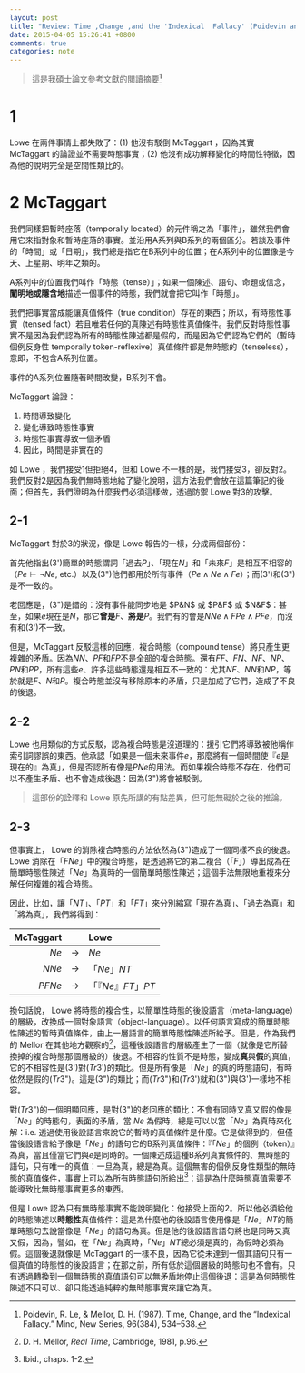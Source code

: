 ```yaml
---
layout: post
title: "Review: Time ,Change ,and the 'Indexical  Fallacy' (Poidevin and Mellor) (working)"
date: 2015-04-05 15:26:41 +0800
comments: true
categories: note
---
```


> 這是我碩士論文參考文獻的閱讀摘要[^1]

# 1 

Lowe 在兩件事情上都失敗了：(1) 他沒有駁倒 McTaggart ，因為其實 McTaggart 的論證並不需要時態事實；(2) 他沒有成功解釋變化的時間性特徵，因為他的說明完全是空間性類比的。

<!--more-->

# 2 McTaggart

我們同樣把暫時座落（temporally located）的元件稱之為「事件」，雖然我們會用它來指對象和暫時座落的事實。並沿用A系列與B系列的兩個區分。若談及事件的「時間」或「日期」，我們總是指它在B系列中的位置；在A系列中的位置像是今天、上星期、明年之類的。

A系列中的位置我們叫作「時態（tense）」；如果一個陳述、語句、命題或信念，**闡明地或隱含地**描述一個事件的時態，我們就會把它叫作「時態」。

我們把事實當成能讓真值條件（true condition）存在的東西；所以，有時態性事實（tensed fact）若且唯若任何的真陳述有時態性真值條件。我們反對時態性事實不是因為我們認為所有的時態性陳述都是假的，而是因為它們認為它們的（暫時個例反身性 temporally token-reflexive）真值條件都是無時態的（tenseless），意即，不包含A系列位置。

事件的A系列位置隨著時間改變，B系列不會。

McTaggart 論證：

1. 時間導致變化
2. 變化導致時態性事實
3. 時態性事實導致一個矛盾
4. 因此，時間是非實在的

如 Lowe ，我們接受1但拒絕4，但和 Lowe 不一樣的是，我們接受3，卻反對2。我們反對2是因為我們無時態地給了變化說明，這方法我們會放在這篇筆記的後面；但首先，我們證明為什麼我們必須這樣做，透過防禦 Lowe 對3的攻擊。

## 2-1

McTaggart 對於3的狀況，像是 Lowe 報告的一樣，分成兩個部份：

首先他指出(3')簡單的時態謂詞「過去$P$」、「現在$N$」和「未來$F$」是相互不相容的（$Pe \vdash \neg Ne$, etc.）以及(3")他們都用於所有事件（$Pe \land Ne \land Fe$）；而(3')和(3")是不一致的。

老回應是，(3")是錯的：沒有事件能同步地是 $P&N$ 或 $P&F$ 或 $N&F$：甚至，如果$e$現在是$N$，那它**曾是**$F$、**將是**$P$。我們有的會是$NNe \land FPe \land PFe$，而沒有和(3')不一致。

但是，McTaggart 反駁這樣的回應，複合時態（compound tense）將只產生更複雜的矛盾。因為$NN$、$PF$和$FP$不是全部的複合時態。還有$FF$、$FN$、$NF$、$NP$、$PN$和$PP$，所有這些$e$、許多這些時態還是相互不一致的：尤其$NF$、$NN$和$NP$，等於就是$F$、$N$和$P$。複合時態並沒有移除原本的矛盾，只是加成了它們，造成了不良的後退。

## 2-2

Lowe 也用類似的方式反駁，認為複合時態是沒道理的：援引它們將導致被他稱作索引詞謬誤的東西。他承認「如果是一個未來事件$e$，那麼將有一個時間使『$e$是現在的』為真」，但是否認所有像是$PNe$的用法。而如果複合時態不存在，他們可以不產生矛盾、也不會造成後退：因為(3")將會被駁倒。

> 這部份的詮釋和 Lowe 原先所講的有點差異，但可能無礙於之後的推論。

## 2-3

但事實上， Lowe 的消除複合時態的方法依然為(3")造成了一個同樣不良的後退。Lowe 消除在「$FNe$」中的複合時態，是透過將它的第二複合（「$F$」）導出成為在簡單時態性陳述「$Ne$」為真時的一個簡單時態性陳述；這個手法無限地重複來分解任何複雜的複合時態。

因此，比如，讓「$NT$」、「$PT$」和「$FT$」來分別縮寫「現在為真」、「過去為真」和「將為真」，我們將得到：

| **McTaggart** |               | **Lowe**     |
|--------------:|---------------|:-------------|
|          $Ne$ | $\rightarrow$ |   $Ne$         |
|         $NNe$ | $\rightarrow$ |   「$Ne$」$NT$   |
|        $PFNe$ | $\rightarrow$ |   「『$Ne$』$FT$」$PT$ |

換句話說， Lowe 將時態的複合性，以簡單性時態的後設語言（meta-language）的層級，改換成一個對象語言（object-language）。以任何語言寫成的簡單時態性陳述的暫時真值條件，由上一層語言的簡單時態性陳述所給予。但是，作為我們的 Mellor 在其他地方觀察的[^2]，這種後設語言的層級產生了一個（就像是它所替換掉的複合時態那個層級的）後退。不相容的性質不是時態，變成**真**與**假**的真值，它的不相容性是(3')對($Tr$3')的類比。但是所有像是「$Ne$」的真的時態語句，有時依然是假的($Tr$3")。這是(3")的類比；而($Tr$3")和($Tr$3')就和(3")與(3')一樣地不相容。

對($Tr$3")的一個明顯回應，是對(3")的老回應的類比：不會有同時又真又假的像是「$Ne$」的時態句，表面的矛盾，當 $Ne$ 為假時，總是可以以當「$Ne$」為真時來化解：i.e. 透過使用後設語言來說它的暫時的真值條件是什麼。它是做得到的，但僅當後設語言給予像是「$Ne$」的語句它的B系列真值條件：『「$Ne$」的個例（token）』為真，當且僅當它們與$e$是同時的。一個陳述成這種B系列真實條件的、無時態的語句，只有唯一的真值：一旦為真，總是為真。這個無害的個例反身性類型的無時態的真值條件，事實上可以為所有時態語句所給出[^3]：這是為什麼時態真值需要不能導致比無時態事實更多的東西。

但是 Lowe 認為只有無時態事實不能說明變化：他接受上面的2。所以他必須給他的時態陳述以**時態性**真值條件：這是為什麼他的後設語言使用像是「$Ne$」$NT$的簡單時態句去說當像是「$Ne$」的語句為真。但是他的後設語言語句將也是同時又真又假，因為，譬如，在「$Ne$」為真時，「$Ne$」$NT$總必須是真的，為假時必須為假。這個後退就像是 McTaggart 的一樣不良，因為它從未達到一個其語句只有一個真值的時態性的後設語言；在那之前，所有低於這個層級的時態句也不會有。只有透過轉換到一個無時態的真值語句可以無矛盾地停止這個後退：這是為何時態性陳述不只可以、卻只能透過純粹的無時態事實來讓它為真。



[^1]: Poidevin, R. Le, & Mellor, D. H. (1987). Time, Change, and the “Indexical Fallacy.” Mind, New Series, 96(384), 534–538.
[^2]: D. H. Mellor, *Real Time*, Cambridge, 1981, p.96.
[^3]: Ibid., chaps. 1-2.
